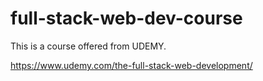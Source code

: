 # full-stack-web-dev-course

This is a course offered from UDEMY.

https://www.udemy.com/the-full-stack-web-development/
